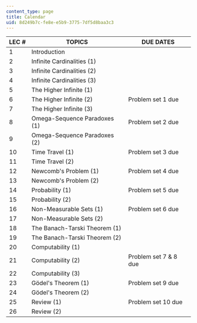 ```yaml
---
content_type: page
title: Calendar
uid: 8d249b7c-fe8e-e5b9-3775-7df5d8baa3c3
---
```


| LEC # | TOPICS | DUE DATES |
| --- | --- | --- |
| 1 | Introduction | &nbsp; |
| 2 | Infinite Cardinalities (1) | &nbsp; |
| 3 | Infinite Cardinalities (2) | &nbsp; |
| 4 | Infinite Cardinalities (3) | &nbsp; |
| 5 | The Higher Infinite (1) | &nbsp; |
| 6 | The Higher Infinite (2) | Problem set 1 due |
| 7 | The Higher Infinite (3) | &nbsp; |
| 8 | Omega-Sequence Paradoxes (1) | Problem set 2 due |
| 9 | Omega-Sequence Paradoxes (2) | &nbsp; |
| 10 | Time Travel (1) | Problem set 3 due |
| 11 | Time Travel (2) | &nbsp; |
| 12 | Newcomb's Problem (1) | Problem set 4 due |
| 13 | Newcomb's Problem (2) | &nbsp; |
| 14 | Probability (1) | Problem set 5 due  |
| 15 | Probability (2) | &nbsp; |
| 16 | Non-Measurable Sets (1) | Problem set 6 due |
| 17 | Non-Measurable Sets (2) | &nbsp; |
| 18 | The Banach-Tarski Theorem (1) | &nbsp; |
| 19 | The Banach-Tarski Theorem (2) | &nbsp; |
| 20 | Computability (1) | &nbsp; |
| 21 | Computability (2) | Problem set 7 & 8 due |
| 22 | Computability (3) | &nbsp; |
| 23 | Gödel's Theorem (1) | Problem set 9 due |
| 24 | Gödel's Theorem (2) | &nbsp; |
| 25 | Review (1) | Problem set 10 due |
| 26 | Review (2) |
